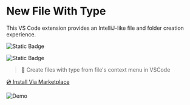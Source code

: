 # New File With Type 

This VS Code extension provides an IntelliJ-like file and folder creation experience.

![Static Badge](https://img.shields.io/badge/Version-1.0.0-blue)

![Static Badge](https://img.shields.io/badge/License-MIT-blue)


> 💼 Create files with type from file's context menu in VSCode

[💿 Install Via Marketplace](https://marketplace.visualstudio.com/items?itemName=Peppa.new-file-with-type&ssr=false#overview)

![Demo](https://raw.githubusercontent.com/Q-Peppa/new-file-with-type/refs/heads/main/images/demo.gif)
